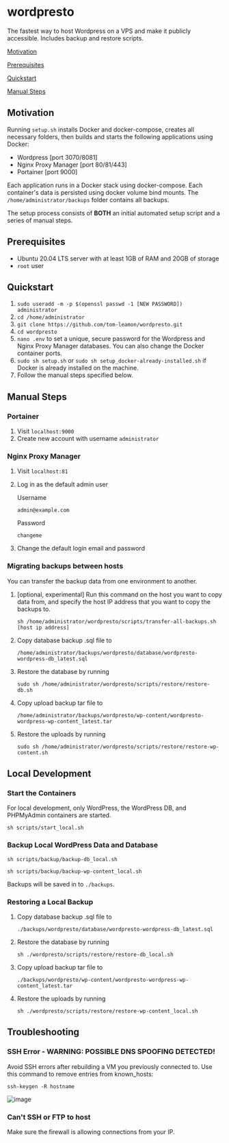 # wordpresto

The fastest way to host Wordpress on a VPS and make it publicly accessible. Includes backup and restore scripts.

[Motivation](#motivation)

[Prerequisites](#prerequisites)

[Quickstart](#quickstart)

[Manual Steps](#manual-steps)

## Motivation

Running `setup.sh` installs Docker and docker-compose, creates all necessary folders, then builds and starts the following applications using Docker:
- Wordpress [port 3070/8081]
- Nginx Proxy Manager [port 80/81/443]
- Portainer [port 9000]

Each application runs in a Docker stack using docker-compose. Each container's data is persisted using docker volume bind mounts. The `/home/administrator/backups` folder contains all backups.

The setup process consists of <b>BOTH</b> an initial automated setup script and a series of manual steps.

## Prerequisites

- Ubuntu 20.04 LTS server with at least 1GB of RAM and 20GB of storage
- `root` user

## Quickstart

1. `sudo useradd -m -p $(openssl passwd -1 [NEW PASSWORD]) administrator`
2. `cd /home/administrator`
3. `git clone https://github.com/tom-leamon/wordpresto.git`
4. `cd wordpresto`
5. `nano .env` to set a unique, secure password for the Wordpress and Nginx Proxy Manager databases. You can also change the Docker container ports.
6. `sudo sh setup.sh` or `sudo sh setup_docker-already-installed.sh` if Docker is already installed on the machine.
7. Follow the manual steps specified below.

## Manual Steps

### Portainer

 1. Visit ``localhost:9000``
 2. Create new account with username ``administrator``

### Nginx Proxy Manager

1. Visit ``localhost:81``

2. Log in as the default admin user

   Username

   ```
   admin@example.com
   ```

   Password
   ```
   changeme
   ```

2. Change the default login email and password

### Migrating backups between hosts

You can transfer the backup data from one environment to another. 

 1. [optional, experimental] Run this command on the host you want to copy data from, and specify the host IP address that you want to copy the backups to.

      ``sh /home/administrator/wordpresto/scripts/transfer-all-backups.sh [host ip address]``

 2. Copy database backup .sql file to 
 
     ``/home/administrator/backups/wordpresto/database/wordpresto-wordpress-db_latest.sql``
     
 3. Restore the database by running

      ``sudo sh /home/administrator/wordpresto/scripts/restore/restore-db.sh``

 4. Copy upload backup tar file to
 
       ``/home/administrator/backups/wordpresto/wp-content/wordpresto-wordpress-wp-content_latest.tar``
       
 5. Restore the uploads by running

       ``sudo sh /home/administrator/wordpresto/scripts/restore/restore-wp-content.sh``


## Local Development

### Start the Containers

For local development, only WordPress, the WordPress DB, and PHPMyAdmin containers are started.

`sh scripts/start_local.sh`

### Backup Local WordPress Data and Database

`sh scripts/backup/backup-db_local.sh`

`sh scripts/backup/backup-wp-content_local.sh`

Backups will be saved in to `./backups`.

### Restoring a Local Backup

1. Copy database backup .sql file to 
 
     ``./backups/wordpresto/database/wordpresto-wordpress-db_latest.sql``
     
 3. Restore the database by running

      ``sh ./wordpresto/scripts/restore/restore-db_local.sh``

 5. Copy upload backup tar file to
 
       ``./backups/wordpresto/wp-content/wordpresto-wordpress-wp-content_latest.tar``
       
 6. Restore the uploads by running

       ``sh ./wordpresto/scripts/restore/restore-wp-content_local.sh``


## Troubleshooting 

### SSH Error - WARNING: POSSIBLE DNS SPOOFING DETECTED!

Avoid SSH errors after rebuilding a VM you previously connected to. Use this command to remove entries from known_hosts:

``ssh-keygen -R hostname``

![image](https://user-images.githubusercontent.com/18317587/126028568-c112f7e5-8179-43a6-9a93-0fa1e2ca4c64.png)

### Can't SSH or FTP to host

Make sure the firewall is allowing connections from your IP.
